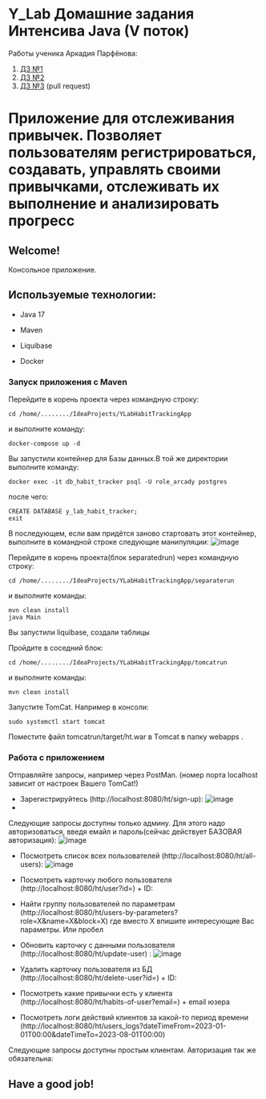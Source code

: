 
# Y_Lab Домашние задания Интенсива Java (V поток)

Работы ученика Аркадия Парфёнова:

1. [ДЗ №1](https://github.com/Arcady555/YLabHabitTrackingApp/tree/master/homework_1)
2. [ДЗ №2](https://github.com/Arcady555/YLabHabitTrackingApp/tree/master/homework2)
3. [ДЗ №3](https://github.com/Arcady555/YLabHabitTrackingApp/pull/3)  (pull request)


# Приложение для отслеживания привычек. Позволяет пользователям регистрироваться, создавать, управлять своими привычками, отслеживать их выполнение и анализировать прогресс

## Welcome!

Консольное приложение.

## Используемые технологии:

* Java 17

* Maven

* Liquibase

* Docker

### Запуск приложения с Maven
Перейдите в корень проекта через командную строку:
```
cd /home/......../IdeaProjects/YLabHabitTrackingApp
``` 
и выполните команду:
```
docker-compose up -d
```
Вы запустили контейнер для Базы данных.В той же директории выполните команду:
```
docker exec -it db_habit_tracker psql -U role_arcady postgres
```
после чего:
```
CREATE DATABASE y_lab_habit_tracker;
exit 
```

В последующем, если вам придётся заново стартовать этот контейнер, выполните в командной строке следующие манипуляции:
![image](../images/containerRestart.png)


Перейдите в корень проекта(блок separatedrun) через командную строку:
```
cd /home/......../IdeaProjects/YLabHabitTrackingApp/separaterun
``` 
и выполните команды:
```
mvn clean install
java Main
```
Вы запустили liquibase, создали таблицы

Пройдите в соседний блок:

```
cd /home/......../IdeaProjects/YLabHabitTrackingApp/tomcatrun
```
и выполните команды:
```
mvn clean install
```

Запустите TomCat. Например в консоли:
```
sudo systemctl start tomcat
```
Поместите файл tomcatrun/target/ht.war  в Тomcat  в папку webapps .



### Работа с приложением
Отправляйте запросы, например через PostMan. (номер порта localhost зависит от настроек Вашего TomCat!)
* Зарегистрируйтесь (http://localhost:8080/ht/sign-up):
  ![image](../images/1.png)
*
Следующие запросы доступны только админу. Для этого надо авторизоваться, введя емайл и пароль(сейчас действует БАЗОВАЯ авторизация):
![image](../images/2.png)

* Посмотреть список всех пользователей (http://localhost:8080/ht/all-users):
  ![image](../images/3.png)

* Посмотреть карточку любого пользователя (http://localhost:8080/ht/user?id=) + ID:

* Найти группу пользователей по параметрам (http://localhost:8080/ht/users-by-parameters?role=X&name=X&block=X) где вместо X впишите интересующие Вас параметры. Или пробел
* Обновить карточку с данными пользователя (http://localhost:8080/ht/update-user) :
  ![image](../images/4.png)

* Удалить карточку пользователя из БД (http://localhost:8080/ht/delete-user?id=) + ID:
* Посмотреть какие привычки есть у клиента (http://localhost:8080/ht/habits-of-user?email=) + email юзера
* Посмотреть логи действий клиентов за какой-то период времени (http://localhost:8080/ht/users_logs?dateTimeFrom=2023-01-01T00:00&dateTimeTo=2023-08-01T00:00)

Следующие запросы доступны простым клиентам. Авторизация так же обязательна:






## Have a good job!


